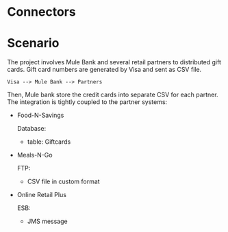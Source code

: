 Connectors
============

# Scenario #

The project involves Mule Bank and several retail partners to distributed gift cards.
Gift card numbers are generated by Visa and sent as CSV file.

    Visa --> Mule Bank --> Partners

Then, Mule bank store the credit cards into separate CSV for each partner. 
The integration is tightly coupled to the partner systems:

* Food-N-Savings

    Database:
    - table: Giftcards

* Meals-N-Go

    FTP:
    - CSV file in custom format

* Online Retail Plus

    ESB:
    - JMS message
